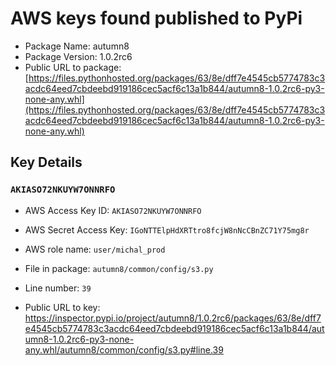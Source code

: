 # AWS keys found published to PyPi

* Package Name: autumn8
* Package Version: 1.0.2rc6
* Public URL to package: [https://files.pythonhosted.org/packages/63/8e/dff7e4545cb5774783c3acdc64eed7cbdeebd919186cec5acf6c13a1b844/autumn8-1.0.2rc6-py3-none-any.whl](https://files.pythonhosted.org/packages/63/8e/dff7e4545cb5774783c3acdc64eed7cbdeebd919186cec5acf6c13a1b844/autumn8-1.0.2rc6-py3-none-any.whl)

## Key Details

### `AKIASO72NKUYW7ONNRFO`

* AWS Access Key ID: `AKIASO72NKUYW7ONNRFO`
* AWS Secret Access Key: `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` 
* AWS role name: `user/michal_prod`
* File in package: `autumn8/common/config/s3.py`
* Line number: `39`

* Public URL to key: https://inspector.pypi.io/project/autumn8/1.0.2rc6/packages/63/8e/dff7e4545cb5774783c3acdc64eed7cbdeebd919186cec5acf6c13a1b844/autumn8-1.0.2rc6-py3-none-any.whl/autumn8/common/config/s3.py#line.39


